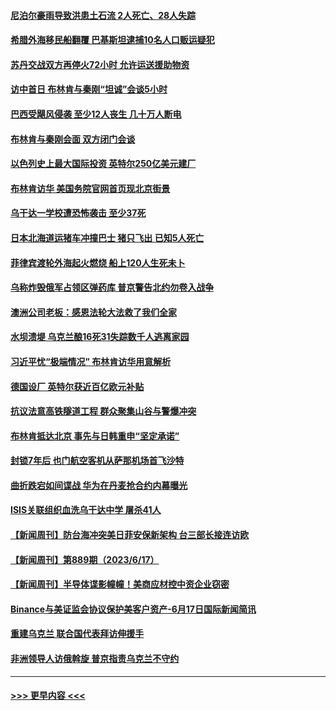 #### [尼泊尔豪雨导致洪患土石流 2人死亡、28人失踪](../pages/prog202/a103733906.md?t=06190943) 
#### [希腊外海移民船翻覆 巴基斯坦逮捕10名人口贩运疑犯](../pages/prog202/a103733900.md?t=06190943) 
#### [苏丹交战双方再停火72小时 允许运送援助物资](../pages/prog202/a103733891.md?t=06190943) 
#### [访中首日 布林肯与秦刚“坦诚”会谈5小时](../pages/prog202/a103733866.md?t=06190943) 
#### [巴西受飓风侵袭 至少12人丧生 几十万人断电](../pages/prog202/a103733865.md?t=06190943) 
#### [布林肯与秦刚会面 双方闭门会谈](../pages/prog202/a103733769.md?t=06190943) 
#### [以色列史上最大国际投资 英特尔250亿美元建厂](../pages/prog202/a103733766.md?t=06190943) 
#### [布林肯访华 美国务院官网首页现北京街景](../pages/prog202/a103733765.md?t=06190943) 
#### [乌干达一学校遭恐怖袭击 至少37死](../pages/prog202/a103733764.md?t=06190943) 
#### [日本北海道运猪车冲撞巴士 猪只飞出 已知5人死亡](../pages/prog202/a103733739.md?t=06190943) 
#### [菲律宾渡轮外海起火燃烧 船上120人生死未卜](../pages/prog202/a103733710.md?t=06190943) 
#### [乌称炸毁俄军占领区弹药库 普京警告北约勿卷入战争](../pages/prog202/a103733693.md?t=06190943) 
#### [澳洲公司老板：感恩法轮大法救了我们全家](../pages/prog202/a103733694.md?t=06190943) 
#### [水坝溃堤 乌克兰酿16死31失踪数千人逃离家园](../pages/prog202/a103733657.md?t=06190943) 
#### [习近平忧“极端情况” 布林肯访华用意解析](../pages/prog202/a103733652.md?t=06190943) 
#### [德国设厂 英特尔获近百亿欧元补贴](../pages/prog202/a103733644.md?t=06190943) 
#### [抗议法意高铁隧道工程 群众聚集山谷与警爆冲突](../pages/prog202/a103733612.md?t=06190943) 
#### [布林肯抵达北京 事先与日韩重申“坚定承诺”](../pages/prog202/a103733607.md?t=06190943) 
#### [封锁7年后 也门航空客机从萨那机场首飞沙特](../pages/prog202/a103733589.md?t=06190943) 
#### [曲折跌宕如间谍战 华为在丹麦抢合约内幕曝光](../pages/prog202/a103733564.md?t=06190943) 
#### [ISIS关联组织血洗乌干达中学 屠杀41人](../pages/prog202/a103733342.md?t=06190943) 
#### [【新闻周刊】防台海冲突美日菲安保新架构 台三部长接连访欧](../pages/prog202/a103733491.md?t=06190943) 
#### [【新闻周刊】第889期（2023/6/17）](../pages/prog202/a103733517.md?t=06190943) 
#### [【新闻周刊】半导体谍影幢幢！美商应材控中资企业窃密](../pages/prog202/a103733484.md?t=06190943) 
#### [Binance与美证监会协议保护美客户资产-6月17日国际新闻简讯](../pages/prog202/a103733434.md?t=06190943) 
#### [重建乌克兰 联合国代表拜访伸援手](../pages/prog202/a103733435.md?t=06190943) 
#### [非洲领导人访俄斡旋 普京指责乌克兰不守约](../pages/prog202/a103733436.md?t=06190943) 

----
#### [ >>> 更早内容 <<< ](../indexes/prog202-earlier.md)
